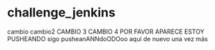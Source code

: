 # challenge_jenkins
cambio
cambio2
CAMBIO 3
CAMBIO 4 POR FAVOR APARECE
ESTOY PUSHEANDO
sigo pusheanANNdoODOoo
aquí de nuevo
una vez más
